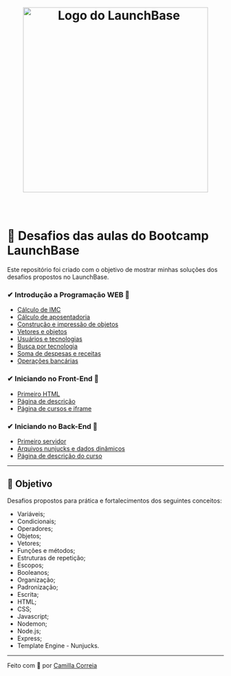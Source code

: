 <h1 align="center">
  <img src="https://camo.githubusercontent.com/268b1344409fac98c4eeda520482b6910c4ddcba/68747470733a2f2f73746f726167652e676f6f676c65617069732e636f6d2f676f6c64656e2d77696e642f626f6f7463616d702d6c61756e6368626173652f6c6f676f2e706e67" width="430px" alt="Logo do LaunchBase">
<p></p>
</h1>

<p>
  &nbsp;
</p>

# :rocket: Desafios das aulas do Bootcamp LaunchBase 

Este repositório foi criado com o objetivo de mostrar minhas soluções dos desafios propostos no LaunchBase.


###  ✔ Introdução a Programação WEB 🚀

- [Cálculo de IMC](https://github.com/camillacorreia/launchbase-bootcamp-desafios/blob/master/1-introducao-a-programacao-web/1-primeiros-passos-com-JS/calculo-imc.js)
- [Cálculo de aposentadoria](https://github.com/camillacorreia/launchbase-bootcamp-desafios/blob/master/1-introducao-a-programacao-web/1-primeiros-passos-com-JS/calculo-aposentadoria.js)
- [Construção e impressão de objetos](https://github.com/camillacorreia/launchbase-bootcamp-desafios/blob/master/1-introducao-a-programacao-web/2-lidando-com-objetos-e-vetores/construcao-e-impressao-de-objetos.js)
- [Vetores e objetos](https://github.com/camillacorreia/launchbase-bootcamp-desafios/blob/master/1-introducao-a-programacao-web/2-lidando-com-objetos-e-vetores/vetores-e-objetos.js)
- [Usuários e tecnologias](https://github.com/camillacorreia/launchbase-bootcamp-desafios/blob/master/1-introducao-a-programacao-web/3-funcoes-e-estruturas-de-repeticao/usuarios-tecnologias.js)
- [Busca por tecnologia](https://github.com/camillacorreia/launchbase-bootcamp-desafios/blob/master/1-introducao-a-programacao-web/3-funcoes-e-estruturas-de-repeticao/busca-tecnologia.js)
- [Soma de despesas e receitas](https://github.com/camillacorreia/launchbase-bootcamp-desafios/blob/master/1-introducao-a-programacao-web/3-funcoes-e-estruturas-de-repeticao/soma-despesas-receitas.js)
- [Operações bancárias](https://github.com/camillacorreia/launchbase-bootcamp-desafios/tree/master/1-introducao-a-programacao-web/4-aplicacao-operacoes-bancarias)

###  ✔ Iniciando no Front-End 🚀

- [Primeiro HTML](https://github.com/camillacorreia/launchbase-bootcamp-desafios/tree/master/2-iniciando-no-front-end/1-primeiro-html)
- [Página de descrição](https://github.com/camillacorreia/launchbase-bootcamp-desafios/tree/master/2-iniciando-no-front-end/2-pagina-de-descricao)
- [Página de cursos e iframe](https://github.com/camillacorreia/launchbase-bootcamp-desafios/tree/master/2-iniciando-no-front-end/3-pagina-de-cursos-e-iframe)

###  ✔ Iniciando no Back-End 🚀

- [Primeiro servidor](https://github.com/camillacorreia/launchbase-bootcamp-desafios/tree/master/3-iniciando-no-back-end/1-primeiro-servidor)
- [Arquivos nunjucks e dados dinâmicos](https://github.com/camillacorreia/launchbase-bootcamp-desafios/tree/master/3-iniciando-no-back-end/2-arquivos-nunjucks-e-dados-din%C3%A2micos)
- [Página de descrição do curso](https://github.com/camillacorreia/launchbase-bootcamp-desafios/tree/master/3-iniciando-no-back-end/3-pagina-de-descricao-do-curso)

---

## 📌 Objetivo

Desafios propostos para prática e fortalecimentos dos seguintes conceitos:

- Variáveis;
- Condicionais;
- Operadores;
- Objetos;
- Vetores;
- Funções e métodos;
- Estruturas de repetição;
- Escopos;
- Booleanos;
- Organização;
- Padronização;
- Escrita;
- HTML;
- CSS;
- Javascript;
- Nodemon;
- Node.js;
- Express;
- Template Engine - Nunjucks.

---

Feito com 💜 por [Camilla Correia](https://www.linkedin.com/in/camilla-correia-3203a3139/)